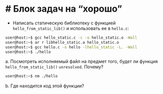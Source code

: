 # # Блок задач на “хорошо”

+ Написать статическую библиотеку с функцией `hello_from_static_lib()` и использовать ее в `hello.c`:

```bash
user@host:~$ gcc hello_static.c -c -o hello_static.o -Wall
user@host:~$ ar r libhello_static.a hello_static.o
user@host:~$ gcc hello.c -o hello -lhello_static -L. -Wall
user@host:~$ ./hello
```

a. Посмотреть исполняемый файл на предмет того, будет ли функция `hello_from_static_lib()` `unresolved`. Почему? 

```bash
user@host:~$ nm ./hello
```

b. Где находится код этой функции?
